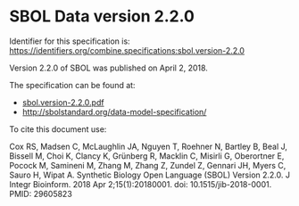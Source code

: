 # SBOL Data version 2.2.0
Identifier for this specification is: https://identifiers.org/combine.specifications:sbol.version-2.2.0

Version 2.2.0 of SBOL was published on April 2, 2018.

The specification can be found at:

* [sbol.version-2.2.0.pdf](https://raw.githubusercontent.com/combine-org/combine-specifications/main/specifications/files/sbol.version-2.2.0.pdf)
* http://sbolstandard.org/data-model-specification/

To cite this document use: 

Cox RS, Madsen C, McLaughlin JA, Nguyen T, Roehner N, Bartley B, Beal J, Bissell M, Choi K, Clancy K, Grünberg R, Macklin C, Misirli G, Oberortner E, Pocock M, Samineni M, Zhang M, Zhang Z, Zundel Z, Gennari JH, Myers C, Sauro H, Wipat A. Synthetic Biology Open Language (SBOL) Version 2.2.0. J Integr Bioinform. 2018 Apr 2;15(1):20180001. doi: 10.1515/jib-2018-0001. PMID: 29605823